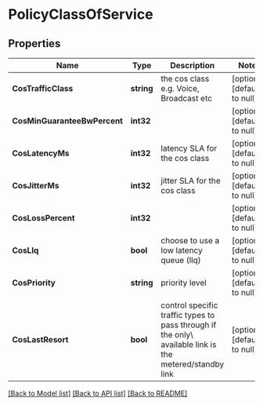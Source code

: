 # PolicyClassOfService

## Properties
Name | Type | Description | Notes
------------ | ------------- | ------------- | -------------
**CosTrafficClass** | **string** | the cos class e.g. Voice, Broadcast etc | [optional] [default to null]
**CosMinGuaranteeBwPercent** | **int32** |  | [optional] [default to null]
**CosLatencyMs** | **int32** | latency SLA for the cos class | [optional] [default to null]
**CosJitterMs** | **int32** | jitter SLA for the cos class | [optional] [default to null]
**CosLossPercent** | **int32** |  | [optional] [default to null]
**CosLlq** | **bool** | choose to use a low latency queue (llq) | [optional] [default to null]
**CosPriority** | **string** | priority level | [optional] [default to null]
**CosLastResort** | **bool** | control specific traffic types to pass through if the only\\ available link is the metered/standby link | [optional] [default to null]

[[Back to Model list]](../README.md#documentation-for-models) [[Back to API list]](../README.md#documentation-for-api-endpoints) [[Back to README]](../README.md)

